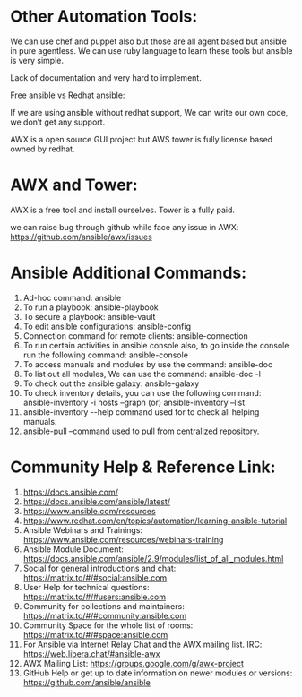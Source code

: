 # Other Automation Tools:

We can use chef and puppet also but those are all agent based but ansible in pure agentless. We can use ruby language to learn these tools but ansible is very simple.

Lack of documentation and very hard to implement.

Free ansible vs Redhat ansible:

If we are using ansible without redhat support, We can write our own code, we don’t get any support.

AWX is a open source GUI project but AWS tower is fully license based owned by redhat. 


# AWX and Tower:

AWX is a free tool and install ourselves. Tower is a fully paid.

we can raise bug through github while face any issue in AWX: https://github.com/ansible/awx/issues 


# Ansible Additional Commands:

1. Ad-hoc command: ansible
2. To run a playbook: ansible-playbook
3. To secure a playbook: ansible-vault
4. To edit ansible configurations: ansible-config
5. Connection command for remote clients: ansible-connection
6. To run certain activities in ansible console also, to go inside the console run the following command: ansible-console
7. To access manuals and modules by use the command: ansible-doc
8. To list out all modules, We can use the command: ansible-doc -l
9. To check out the ansible galaxy: ansible-galaxy
10. To check inventory details, you can use the following command: ansible-inventory -i hosts –graph  (or) ansible-inventory –list
11. ansible-inventory --help command used for to check all helping manuals.
12. ansible-pull –command used to pull from centralized repository.

# Community Help & Reference Link:

1. https://docs.ansible.com/ 
2. https://docs.ansible.com/ansible/latest/  
3. https://www.ansible.com/resources    
4. https://www.redhat.com/en/topics/automation/learning-ansible-tutorial
5. Ansible Webinars and Trainings: https://www.ansible.com/resources/webinars-training 
6. Ansible Module Document: https://docs.ansible.com/ansible/2.9/modules/list_of_all_modules.html  
7. Social for general introductions and chat: https://matrix.to/#/#social:ansible.com 
8. User Help for technical questions: https://matrix.to/#/#users:ansible.com 
9. Community for collections and maintainers: https://matrix.to/#/#community:ansible.com 
10. Community Space for the whole list of rooms: https://matrix.to/#/#space:ansible.com  
11. For Ansible via Internet Relay Chat and the AWX mailing list. IRC: https://web.libera.chat/#ansible-awx 
12. AWX Mailing List: https://groups.google.com/g/awx-project
13. GitHub Help or get up to date information on newer modules or versions: https://github.com/ansible/ansible 


